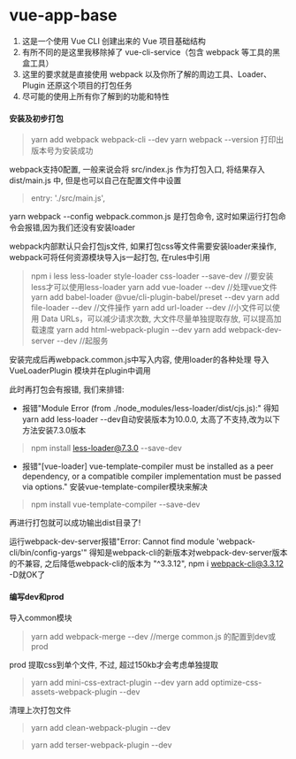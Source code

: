# vue-app-base

1. 这是一个使用 Vue CLI 创建出来的 Vue 项目基础结构
2. 有所不同的是这里我移除掉了 vue-cli-service（包含 webpack 等工具的黑盒工具）
3. 这里的要求就是直接使用 webpack 以及你所了解的周边工具、Loader、Plugin 还原这个项目的打包任务
4. 尽可能的使用上所有你了解到的功能和特性

#### 安装及初步打包
> yarn add webpack webpack-cli \--dev
> yarn webpack --version 打印出版本号为安装成功

webpack支持0配置, 一般来说会将 src/index.js 作为打包入口, 将结果存入 dist/main.js 中, 但是也可以自己在配置文件中设置
> entry: './src/main.js',

yarn webpack --config webpack.common.js 是打包命令, 这时如果运行打包命令会报错,因为我们还没有安装loader

webpack内部默认只会打包js文件, 如果打包css等文件需要安装loader来操作, webpack可将任何资源模块导入js一起打包, 在rules中引用
> npm i less less-loader style-loader css-loader \--save-dev //要安装less才可以使用less-loader
> yarn add vue-loader \--dev //处理vue文件
> yarn add babel-loader @vue/cli-plugin-babel/preset \--dev 
> yarn add file-loader \--dev //文件操作
> yarn add url-loader \--dev //小文件可以使用 Data URLs，可以减少请求次数, 大文件尽量单独提取存放, 可以提高加载速度
> yarn add html-webpack-plugin \--dev
> yarn add webpack-dev-server \--dev //起服务

安装完成后再webpack.common.js中写入内容, 使用loader的各种处理
导入 VueLoaderPlugin 模块并在plugin中调用

此时再打包会有报错, 我们来排错:
- 报错"Module Error (from ./node_modules/less-loader/dist/cjs.js):"
得知yarn add less-loader \--dev自动安装版本为10.0.0, 太高了不支持,改为以下方法安装7.3.0版本
> npm install less-loader@7.3.0 \--save-dev

- 报错"[vue-loader] vue-template-compiler must be installed as a peer dependency, or a compatible compiler implementation must be passed via options."
安装vue-template-compiler模块来解决
> npm install vue-template-compiler \--save-dev

再进行打包就可以成功输出dist目录了!

运行webpack-dev-server报错"Error: Cannot find module 'webpack-cli/bin/config-yargs'"
得知是webpack-cli的新版本对webpack-dev-server版本的不兼容, 之后降低webpack-cli的版本为 "^3.3.12", npm i webpack-cli@3.3.12 -D就OK了


#### 编写dev和prod
导入common模块
> yarn add webpack-merge --dev  //merge common.js 的配置到dev或prod

prod
提取css到单个文件, 不过, 超过150kb才会考虑单独提取
> yarn add mini-css-extract-plugin \--dev
> yarn add optimize-css-assets-webpack-plugin \--dev

清理上次打包文件
> yarn add clean-webpack-plugin --dev

> yarn add terser-webpack-plugin --dev